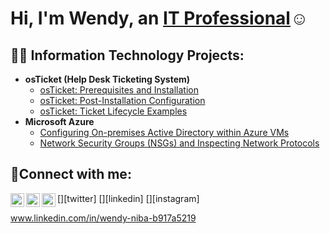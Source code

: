 <h1>Hi, I'm Wendy, an <a href="https://www.linkedin.com/in/wendy-niba-b917a5219">IT Professional</a>☺</h1>

<h2>👨‍💻 Information Technology Projects:</h2>

- <b>osTicket (Help Desk Ticketing System)</b>
  - [osTicket: Prerequisites and Installation](https://github.com/WendyNiba/osticket-prereqs)
  - [osTicket: Post-Installation Configuration](https://github.com/WendyNiba/post-install-config)
  - [osTicket: Ticket Lifecycle Examples](https://github.com/WendyNiba/ticket-lifecycle)
- <b>Microsoft Azure</b>
  - [Configuring On-premises Active Directory within Azure VMs](https://github.com/WendyNiba/configure-ad)
  - [Network Security Groups (NSGs) and Inspecting Network Protocols](https://github.com/WendyNiba/azure-network-protocols)

<h2>🤳Connect with me:</h2>

[<img align="left" alt="Josh | Twitter" width="22px" src="https://cdn.jsdelivr.net/npm/simple-icons@v3/icons/twitter.svg" />][twitter]
[<img align="left" alt="Josh | LinkedIn" width="22px" src="https://cdn.jsdelivr.net/npm/simple-icons@v3/icons/linkedin.svg" />][linkedin]
[<img align="left" alt="Josh | Instagram" width="22px" src="https://cdn.jsdelivr.net/npm/simple-icons@v3/icons/instagram.svg" />][instagram]


www.linkedin.com/in/wendy-niba-b917a5219
